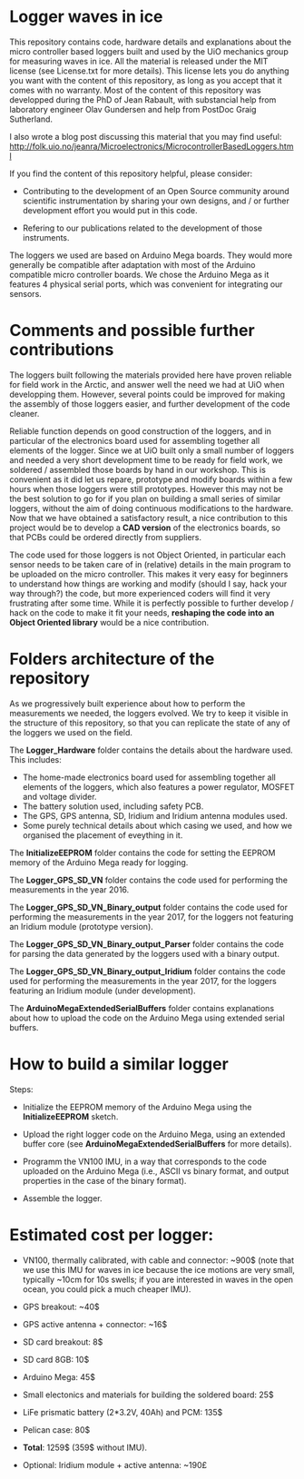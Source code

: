 # Logger waves in ice

This repository contains code, hardware details and explanations about the micro controller based loggers built and used by the UiO mechanics group for measuring waves in ice. All the material is released under the MIT license (see License.txt for more details). This license lets you do anything you want with the content of this repository, as long as you accept that it comes with no warranty. Most of the content of this repository was developped during the PhD of Jean Rabault, with substancial help from laboratory engineer Olav Gundersen and help from PostDoc Graig Sutherland.

I also wrote a blog post discussing this material that you may find useful: http://folk.uio.no/jeanra/Microelectronics/MicrocontrollerBasedLoggers.html

If you find the content of this repository helpful, please consider:

- Contributing to the development of an Open Source community around scientific instrumentation by sharing your own designs, and / or further development effort you would put in this code.

- Refering to our publications related to the development of those instruments.

The loggers we used are based on Arduino Mega boards. They would more generally be compatible after adaptation with most of the Arduino compatible micro controller boards. We chose the Arduino Mega as it features 4 physical serial ports, which was convenient for integrating our sensors.

# Comments and possible further contributions

The loggers built following the materials provided here have proven reliable for field work in the Arctic, and answer well the need we had at UiO when developping them. However, several points could be improved for making the assembly of those loggers easier, and further development of the code cleaner.

Reliable function depends on good construction of the loggers, and in particular of the electronics board used for assembling together all elements of the logger. Since we at UiO built only a small number of loggers and needed a very short development time to be ready for field work, we soldered / assembled those boards by hand in our workshop. This is convenient as it did let us repare, prototype and modify boards within a few hours when those loggers were still prototypes. However this may not be the best solution to go for if you plan on building a small series of similar loggers, without the aim of doing continuous modifications to the hardware. Now that we have obtained a satisfactory result, a nice contribution to this project would be to develop a **CAD version** of the electronics boards, so that PCBs could be ordered directly from suppliers.

The code used for those loggers is not Object Oriented, in particular each sensor needs to be taken care of in (relative) details in the main program to be uploaded on the micro controller. This makes it very easy for beginners to understand how things are working and modify (should I say, hack your way through?) the code, but more experienced coders will find it very frustrating after some time. While it is perfectly possible to further develop / hack on the code to make it fit your needs, **reshaping the code into an Object Oriented library** would be a nice contribution. 

# Folders architecture of the repository

As we progressively built experience about how to perform the measurements we needed, the loggers evolved. We try to keep it visible in the structure of this repository, so that you can replicate the state of any of the loggers we used on the field.

The **Logger_Hardware** folder contains the details about the hardware used. This includes:
- The home-made electronics board used for assembling together all elements of the loggers, which also features a power regulator, MOSFET and voltage divider.
- The battery solution used, including safety PCB.
- The GPS, GPS antenna, SD, Iridium and Iridium antenna modules used.
- Some purely technical details about which casing we used, and how we organised the placement of eveything in it.

The **InitializeEEPROM** folder contains the code for setting the EEPROM memory of the Arduino Mega ready for logging.

The **Logger_GPS_SD_VN** folder contains the code used for performing the measurements in the year 2016.

The **Logger_GPS_SD_VN_Binary_output** folder contains the code used for performing the measurements in the year 2017, for the loggers not featuring an Iridium module (prototype version).

The **Logger_GPS_SD_VN_Binary_output_Parser** folder contains the code for parsing the data generated by the loggers used with a binary output.

The **Logger_GPS_SD_VN_Binary_output_Iridium** folder contains the code used for performing the measurements in the year 2017, for the loggers featuring an Iridium  module (under development).

The **ArduinoMegaExtendedSerialBuffers** folder contains explanations about how to upload the code on the Arduino Mega using extended serial buffers. 

# How to build a similar logger

Steps:

- Initialize the EEPROM memory of the Arduino Mega using the **InitializeEEPROM** sketch.

- Upload the right logger code on the Arduino Mega, using an extended buffer core (see **ArduinoMegaExtendedSerialBuffers** for more details).

- Programm the VN100 IMU, in a way that corresponds to the code uploaded on the Arduino Mega (i.e., ASCII vs binary format, and output properties in the case of the binary format).

- Assemble the logger.

# Estimated cost per logger:

- VN100, thermally calibrated, with cable and connector: ~900$ (note that we use this IMU for waves in ice because the ice motions are very small, typically ~10cm for 10s swells; if you are interested in waves in the open ocean, you could pick a much cheaper IMU).

- GPS breakout: ~40$

- GPS active antenna + connector: ~16$

- SD card breakout: 8$

- SD card 8GB: 10$

- Arduino Mega: 45$

- Small electonics and materials for building the soldered board: 25$

- LiFe prismatic battery (2*3.2V, 40Ah) and PCM: 135$

- Pelican case: 80$

- **Total**: 1259$ (359$ without IMU).

- Optional: Iridium module + active antenna: ~190£

